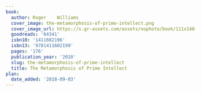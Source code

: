 ```yaml
---
book:
  author: Roger    Williams
  cover_image: the-metamorphosis-of-prime-intellect.png
  cover_image_url: https://s.gr-assets.com/assets/nophoto/book/111x148-bcc042a9c91a29c1d680899eff700a03.png
  goodreads: '64341'
  isbn10: '1411602196'
  isbn13: '9781411602199'
  pages: '176'
  publication_year: '2010'
  slug: the-metamorphosis-of-prime-intellect
  title: The Metamorphosis of Prime Intellect
plan:
  date_added: '2018-09-03'
---
```

